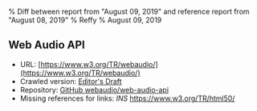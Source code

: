 % Diff between report from "August 09, 2019" and reference report from "August 08, 2019"
% Reffy
% August 09, 2019

## Web Audio API

- URL: [https://www.w3.org/TR/webaudio/](https://www.w3.org/TR/webaudio/)
- Crawled version: [Editor's Draft](https://webaudio.github.io/web-audio-api/)
- Repository: [GitHub webaudio/web-audio-api](https://github.com/webaudio/web-audio-api)
- Missing references for links: *INS* https://www.w3.org/TR/html50/


